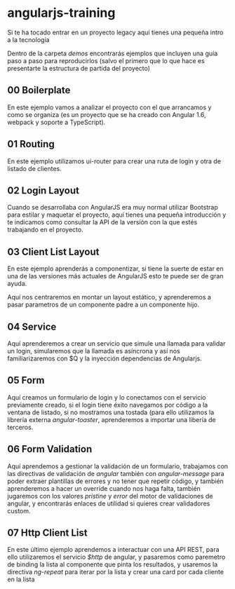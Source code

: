 # angularjs-training

Si te ha tocado entrar en un proyecto legacy aquí tienes una pequeña intro a la tecnología

Dentro de la carpeta _demos_ encontrarás ejemplos que incluyen una guía paso a paso para reproducirlos (salvo el primero que lo que hace es presentarte la estructura de partida del proyecto)

## 00 Boilerplate

En este ejemplo vamos a analizar el proyecto con el que arrancamos y como se organiza (es un proyecto que se ha creado con Angular 1.6, webpack y soporte a TypeScript).

## 01 Routing

En este ejemplo utilizamos ui-router para crear una ruta de login y otra de listado de clientes.

## 02 Login Layout

Cuando se desarrollaba con AngularJS era muy normal utilizar Bootstrap para estilar y maquetar el proyecto, aquí tienes una pequeña introducción y te indicamos como consultar la API de la versión con la que estés trabajando en el proyecto.

## 03 Client List Layout

En este ejemplo aprenderás a componentizar, si tiene la suerte de estar en una de las versiones más actuales de AngularJS esto te puede ser de gran ayuda.

Aquí nos centraremos en montar un layout estático, y aprenderemos a pasar parametros de un componente padre a un componente hijo.

## 04 Service

Aquí aprenderemos a crear un servicio que simule una llamada para validar un login, simularemos que la llamada es asíncrona y así nos familiarizaremos con $Q y la inyección dependencias de Angularjs.

## 05 Form

Aquí creamos un formulario de login y lo conectamos con el servicio previamente creado, si el login tiene éxito navegamos por código a la ventana de listado, si no mostramos una tostada (para ello utilizamos la librería externa _angular-toaster_, aprenderemos a importar una libería de terceros.

## 06 Form Validation

Aquí aprendemos a gestionar la validación de un formulario, trabajamos con las directivas de validación de _angular_ también con _angular-message_ para poder extraer plantillas de errores y no tener que repetir código, y también aprenderemos a hacer un override cuando nos haga falta, también jugaremos con los valores _pristine_ y _error_ del motor de validaciones de angular, y encontrarás enlaces de utilidad si quieres crear validadores custom.

## 07 Http Client List

En este último ejemplo aprendemos a interactuar con una API REST, para ello utilizaremos el servicio _$http_ de angular, y pasaremos como paremetro de binding la lista al componente que pinta los resultados, y usaremos la directiva _ng-repeat_ para iterar por la lista y crear una card por cada cliente en la lista

